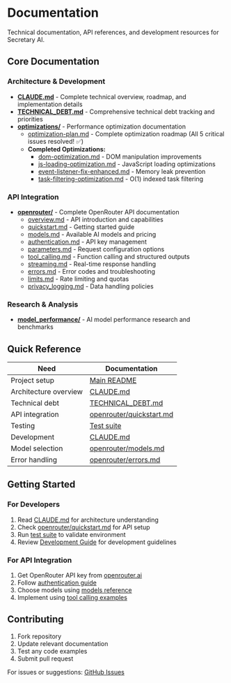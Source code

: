 # Documentation

Technical documentation, API references, and development resources for Secretary AI.

## Core Documentation

### Architecture & Development
- **[CLAUDE.md](../CLAUDE.md)** - Complete technical overview, roadmap, and implementation details
- **[TECHNICAL_DEBT.md](../TECHNICAL_DEBT.md)** - Comprehensive technical debt tracking and priorities
- **[optimizations/](optimizations/)** - Performance optimization documentation
  - [optimization-plan.md](optimizations/optimization-plan.md) - Complete optimization roadmap (All 5 critical issues resolved! ✅)
  - **Completed Optimizations:**
    - [dom-optimization.md](optimizations/completed/dom-optimization.md) - DOM manipulation improvements
    - [js-loading-optimization.md](optimizations/completed/js-loading-optimization.md) - JavaScript loading optimizations
    - [event-listener-fix-enhanced.md](optimizations/completed/event-listener-fix-enhanced.md) - Memory leak prevention
    - [task-filtering-optimization.md](optimizations/completed/task-filtering-optimization.md) - O(1) indexed task filtering

### API Integration
- **[openrouter/](openrouter/)** - Complete OpenRouter API documentation
  - [overview.md](openrouter/overview.md) - API introduction and capabilities
  - [quickstart.md](openrouter/quickstart.md) - Getting started guide
  - [models.md](openrouter/models.md) - Available AI models and pricing
  - [authentication.md](openrouter/authentication.md) - API key management
  - [parameters.md](openrouter/parameters.md) - Request configuration options
  - [tool_calling.md](openrouter/tool_calling.md) - Function calling and structured outputs
  - [streaming.md](openrouter/streaming.md) - Real-time response handling
  - [errors.md](openrouter/errors.md) - Error codes and troubleshooting
  - [limits.md](openrouter/limits.md) - Rate limiting and quotas
  - [privacy_logging.md](openrouter/privacy_logging.md) - Data handling policies

### Research & Analysis
- **[model_performance/](model_performance/)** - AI model performance research and benchmarks

## Quick Reference

| Need | Documentation |
|------|---------------|
| Project setup | [Main README](../README.md) |
| Architecture overview | [CLAUDE.md](../CLAUDE.md) |
| Technical debt | [TECHNICAL_DEBT.md](../TECHNICAL_DEBT.md) |
| API integration | [openrouter/quickstart.md](openrouter/quickstart.md) |
| Testing | [Test suite](../tests/) |
| Development | [CLAUDE.md](../CLAUDE.md#development-guide) |
| Model selection | [openrouter/models.md](openrouter/models.md) |
| Error handling | [openrouter/errors.md](openrouter/errors.md) |

## Getting Started

### For Developers
1. Read [CLAUDE.md](../CLAUDE.md) for architecture understanding
2. Check [openrouter/quickstart.md](openrouter/quickstart.md) for API setup
3. Run [test suite](../tests/) to validate environment
4. Review [Development Guide](../CLAUDE.md#development-guide) for development guidelines

### For API Integration
1. Get OpenRouter API key from [openrouter.ai](https://openrouter.ai/)
2. Follow [authentication guide](openrouter/authentication.md)
3. Choose models using [models reference](openrouter/models.md)
4. Implement using [tool calling examples](openrouter/tool_calling.md)

## Contributing

1. Fork repository
2. Update relevant documentation
3. Test any code examples
4. Submit pull request

For issues or suggestions: [GitHub Issues](../../issues)